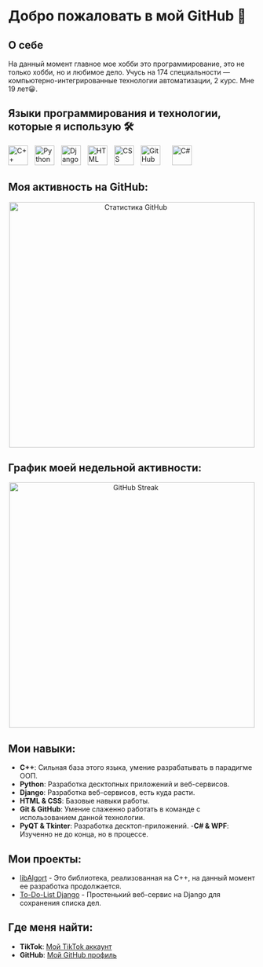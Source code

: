 # Добро пожаловать в мой GitHub 👋

## О себе

На данный момент главное мое хобби это программирование, это не только хобби, но и любимое дело. Учусь на 174 специальности — компьютерно-интегрированные технологии автоматизации, 2 курс. Мне 19 лет😀.

## Языки программирования и технологии, которые я использую 🛠️

<p align="left">
  <img src="https://cdn.jsdelivr.net/gh/devicons/devicon/icons/cplusplus/cplusplus-original.svg" title="C++" alt="C++" width="40" height="40" style="display: inline-block; margin-right: 10px;"/>
  <img src="https://cdn.jsdelivr.net/gh/devicons/devicon/icons/python/python-original.svg" title="Python" alt="Python" width="40" height="40" style="display: inline-block; margin-right: 10px;"/>
  <img src="https://cdn.jsdelivr.net/gh/devicons/devicon/icons/django/django-plain.svg" title="Django" alt="Django" width="40" height="40" style="display: inline-block; margin-right: 10px;"/>
  <img src="https://cdn.jsdelivr.net/gh/devicons/devicon/icons/html5/html5-original.svg" title="HTML" alt="HTML" width="40" height="40" style="display: inline-block; margin-right: 10px;"/>
  <img src="https://cdn.jsdelivr.net/gh/devicons/devicon/icons/css3/css3-original.svg" title="CSS" alt="CSS" width="40" height="40" style="display: inline-block; margin-right: 10px;"/>
  <img src="https://cdn.jsdelivr.net/gh/devicons/devicon/icons/github/github-original.svg" title="GitHub" alt="GitHub" width="40" height="40" style="display: inline-block; margin-right: 20px;"/>
  <img src="https://cdn.jsdelivr.net/gh/devicons/devicon/icons/csharp/csharp-original.svg" title="C#" alt="C#" width="40" height="40" style="display: inline-block; margin-right: 10px;"/>
</p>

## Моя активность на GitHub:

<p align="center">
  <img src="https://github-readme-stats.vercel.app/api?username=Jekov-Evgen&show_icons=true&theme=radical" alt="Статистика GitHub" width="500"/>
</p>

## График моей недельной активности:

<p align="center">
  <img src="https://github-readme-streak-stats.herokuapp.com/?user=Jekov-Evgen&theme=radical" alt="GitHub Streak" width="500"/>
</p>

## Мои навыки:

- **C++**: Сильная база этого языка, умение разрабатывать в парадигме ООП.
- **Python**: Разработка десктопных приложений и веб-сервисов.
- **Django**: Разработка веб-сервисов, есть куда расти.
- **HTML & CSS**: Базовые навыки работы.
- **Git & GitHub**: Умение слаженно работать в команде с использованием данной технологии.
- **PyQT & Tkinter**: Разработка десктоп-приложений.
-**C# & WPF**: Изученно не до конца, но в процессе.

## Мои проекты:

- [libAlgort](https://github.com/Jekov-Evgen/libAlgort) - Это библиотека, реализованная на C++, на данный момент ее разработка продолжается.
- [To-Do-List Django](https://github.com/Jekov-Evgen/Django_TO-DO-LIST) - Простенький веб-сервис на Django для сохранения списка дел.

## Где меня найти:

- **TikTok**: [Мой TikTok аккаунт](https://www.tiktok.com/@odessaprog?_t=8psmoCJfLz3&_r=1)
- **GitHub**: [Мой GitHub профиль](https://github.com/Jekov-Evgen)

